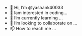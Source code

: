 - 👋 Hi, I’m @yashank40033
- 👀 Iam interested in coding...
- 🌱 I’m currently learning ...
- 💞️ I’m looking to collaborate on ...
- 📫 How to reach me ...

<!---
yashank40033/yashank40033 is a ✨ special ✨ repository because its `README.md` (this file) appears on your GitHub profile.
You can click the Preview link to take a look at your changes.
--->
